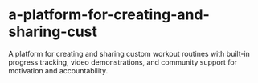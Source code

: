 # a-platform-for-creating-and-sharing-cust
A platform for creating and sharing custom workout routines with built-in progress tracking, video demonstrations, and community support for motivation and accountability.
